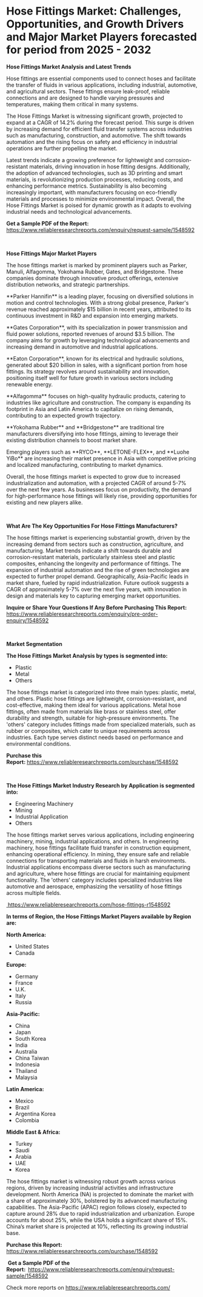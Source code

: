 <p><h1>Hose Fittings Market: Challenges, Opportunities, and Growth Drivers and Major Market Players forecasted for period from 2025 - 2032</h1></p><p><strong>Hose Fittings Market Analysis and Latest Trends</strong></p>
<p><p>Hose fittings are essential components used to connect hoses and facilitate the transfer of fluids in various applications, including industrial, automotive, and agricultural sectors. These fittings ensure leak-proof, reliable connections and are designed to handle varying pressures and temperatures, making them critical in many systems.</p><p>The Hose Fittings Market is witnessing significant growth, projected to expand at a CAGR of 14.2% during the forecast period. This surge is driven by increasing demand for efficient fluid transfer systems across industries such as manufacturing, construction, and automotive. The shift towards automation and the rising focus on safety and efficiency in industrial operations are further propelling the market.</p><p>Latest trends indicate a growing preference for lightweight and corrosion-resistant materials, driving innovation in hose fitting designs. Additionally, the adoption of advanced technologies, such as 3D printing and smart materials, is revolutionizing production processes, reducing costs, and enhancing performance metrics. Sustainability is also becoming increasingly important, with manufacturers focusing on eco-friendly materials and processes to minimize environmental impact. Overall, the Hose Fittings Market is poised for dynamic growth as it adapts to evolving industrial needs and technological advancements.</p></p>
<p><strong>Get a Sample PDF of the Report:&nbsp;</strong> <a href="https://www.reliableresearchreports.com/enquiry/request-sample/1548592?utm_campaign=2307&utm_medium=2&utm_source=Github&utm_content=ia&utm_term=20022025&utm_id=hose-fittings">https://www.reliableresearchreports.com/enquiry/request-sample/1548592</a></p>
<p>&nbsp;</p>
<p><strong>Hose Fittings Major Market Players</strong></p>
<p><p>The hose fittings market is marked by prominent players such as Parker, Manuli, Alfagomma, Yokohama Rubber, Gates, and Bridgestone. These companies dominate through innovative product offerings, extensive distribution networks, and strategic partnerships.</p><p>**Parker Hannifin** is a leading player, focusing on diversified solutions in motion and control technologies. With a strong global presence, Parker's revenue reached approximately $15 billion in recent years, attributed to its continuous investment in R&D and expansion into emerging markets.</p><p>**Gates Corporation**, with its specialization in power transmission and fluid power solutions, reported revenues of around $3.5 billion. The company aims for growth by leveraging technological advancements and increasing demand in automotive and industrial applications.</p><p>**Eaton Corporation**, known for its electrical and hydraulic solutions, generated about $20 billion in sales, with a significant portion from hose fittings. Its strategy revolves around sustainability and innovation, positioning itself well for future growth in various sectors including renewable energy.</p><p>**Alfagomma** focuses on high-quality hydraulic products, catering to industries like agriculture and construction. The company is expanding its footprint in Asia and Latin America to capitalize on rising demands, contributing to an expected growth trajectory.</p><p>**Yokohama Rubber** and **Bridgestone** are traditional tire manufacturers diversifying into hose fittings, aiming to leverage their existing distribution channels to boost market share.</p><p>Emerging players such as **RYCO**, **LETONE-FLEX**, and **Luohe YiBo** are increasing their market presence in Asia with competitive pricing and localized manufacturing, contributing to market dynamics.</p><p>Overall, the hose fittings market is expected to grow due to increased industrialization and automation, with a projected CAGR of around 5-7% over the next few years. As businesses focus on productivity, the demand for high-performance hose fittings will likely rise, providing opportunities for existing and new players alike.</p></p>
<p>&nbsp;</p>
<p><strong>What Are The Key Opportunities For Hose Fittings Manufacturers?</strong></p>
<p><p>The hose fittings market is experiencing substantial growth, driven by the increasing demand from sectors such as construction, agriculture, and manufacturing. Market trends indicate a shift towards durable and corrosion-resistant materials, particularly stainless steel and plastic composites, enhancing the longevity and performance of fittings. The expansion of industrial automation and the rise of green technologies are expected to further propel demand. Geographically, Asia-Pacific leads in market share, fueled by rapid industrialization. Future outlook suggests a CAGR of approximately 5-7% over the next five years, with innovation in design and materials key to capturing emerging market opportunities.</p></p>
<p><strong>Inquire or Share Your Questions If Any Before Purchasing This Report:</strong> <a href="https://www.reliableresearchreports.com/enquiry/pre-order-enquiry/1548592?utm_campaign=2307&utm_medium=2&utm_source=Github&utm_content=ia&utm_term=20022025&utm_id=hose-fittings">https://www.reliableresearchreports.com/enquiry/pre-order-enquiry/1548592</a></p>
<p>&nbsp;</p>
<p><strong>Market Segmentation</strong></p>
<p><strong>The Hose Fittings Market Analysis by types is segmented into:</strong></p>
<p><ul><li>Plastic</li><li>Metal</li><li>Others</li></ul></p>
<p><p>The hose fittings market is categorized into three main types: plastic, metal, and others. Plastic hose fittings are lightweight, corrosion-resistant, and cost-effective, making them ideal for various applications. Metal hose fittings, often made from materials like brass or stainless steel, offer durability and strength, suitable for high-pressure environments. The 'others' category includes fittings made from specialized materials, such as rubber or composites, which cater to unique requirements across industries. Each type serves distinct needs based on performance and environmental conditions.</p></p>
<p><strong>Purchase this Report:&nbsp;</strong><a href="https://www.reliableresearchreports.com/purchase/1548592?utm_campaign=2307&utm_medium=2&utm_source=Github&utm_content=ia&utm_term=20022025&utm_id=hose-fittings">https://www.reliableresearchreports.com/purchase/1548592</a></p>
<p>&nbsp;</p>
<p><strong>The Hose Fittings Market Industry Research by Application is segmented into:</strong></p>
<p><ul><li>Engineering Machinery</li><li>Mining</li><li>Industrial Application</li><li>Others</li></ul></p>
<p><p>The hose fittings market serves various applications, including engineering machinery, mining, industrial applications, and others. In engineering machinery, hose fittings facilitate fluid transfer in construction equipment, enhancing operational efficiency. In mining, they ensure safe and reliable connections for transporting materials and fluids in harsh environments. Industrial applications encompass diverse sectors such as manufacturing and agriculture, where hose fittings are crucial for maintaining equipment functionality. The 'others' category includes specialized industries like automotive and aerospace, emphasizing the versatility of hose fittings across multiple fields.</p></p>
<p><a href="https://www.reliableresearchreports.com/hose-fittings-r1548592?utm_campaign=2307&utm_medium=2&utm_source=Github&utm_content=ia&utm_term=20022025&utm_id=hose-fittings">&nbsp;https://www.reliableresearchreports.com/hose-fittings-r1548592</a></p>
<p><strong>In terms of Region, the Hose Fittings Market Players available by Region are:</strong></p>
<p>
    <p> <strong> North America: </strong>
        <ul>
            <li>United States</li>
            <li>Canada</li>
        </ul>
        </p> 
    <p> <strong> Europe: </strong>
        <ul>
            <li>Germany</li>
            <li>France</li>
            <li>U.K.</li>
            <li>Italy</li>
            <li>Russia</li>
        </ul>
        </p> 
    <p> <strong> Asia-Pacific: </strong>
        <ul>
            <li>China</li>
            <li>Japan</li>
            <li>South Korea</li>
            <li>India</li>
            <li>Australia</li>
            <li>China Taiwan</li>
            <li>Indonesia</li>
            <li>Thailand</li>
            <li>Malaysia</li>
        </ul>
        </p> 
    <p> <strong> Latin America: </strong>
        <ul>
            <li>Mexico</li>
            <li>Brazil</li>
            <li>Argentina Korea</li>
            <li>Colombia</li>
        </ul>
        </p> 
    <p> <strong> Middle East & Africa: </strong>
        <ul>
            <li>Turkey</li>
            <li>Saudi</li>
            <li>Arabia</li>
            <li>UAE</li>
            <li>Korea</li>
        </ul>
    </p>
    </p>
<p><p>The hose fittings market is witnessing robust growth across various regions, driven by increasing industrial activities and infrastructure development. North America (NA) is projected to dominate the market with a share of approximately 30%, bolstered by its advanced manufacturing capabilities. The Asia-Pacific (APAC) region follows closely, expected to capture around 28% due to rapid industrialization and urbanization. Europe accounts for about 25%, while the USA holds a significant share of 15%. China’s market share is projected at 10%, reflecting its growing industrial base.</p></p>
<p><strong>Purchase this Report: </strong><a href="https://www.reliableresearchreports.com/purchase/1548592?utm_campaign=2307&utm_medium=2&utm_source=Github&utm_content=ia&utm_term=20022025&utm_id=hose-fittings">https://www.reliableresearchreports.com/purchase/1548592</a></p>
<p>&nbsp;<strong>Get a Sample PDF of the Report:&nbsp;&nbsp;</strong><a href="https://www.reliableresearchreports.com/enquiry/request-sample/1548592?utm_campaign=2307&utm_medium=2&utm_source=Github&utm_content=ia&utm_term=20022025&utm_id=hose-fittings">https://www.reliableresearchreports.com/enquiry/request-sample/1548592</a></p>
<p><strong></strong></p>
<p>Check more reports on <a href="https://www.reliableresearchreports.com/?utm_campaign=2307&utm_medium=2&utm_source=Github&utm_content=ia&utm_term=20022025&utm_id=hose-fittings">https://www.reliableresearchreports.com/</a></p>